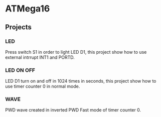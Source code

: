 # ATMega16
## Projects
### LED
Press switch S1 in order to light LED D1, this project
show how to use external intrrupt INT1 and PORTD.
### LED ON OFF
LED D1 turn on and off in 1024 times in seconds, this project
show how to use timer counter 0 in normal mode.
### WAVE
PWD wave created in inverted PWD Fast mode of timer counter 0.
